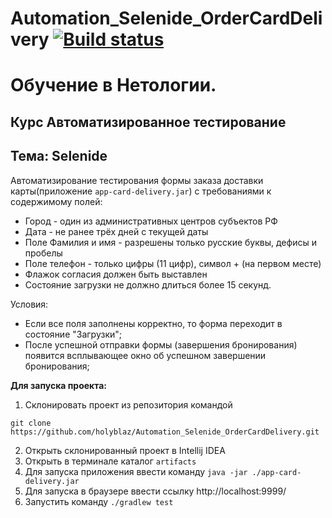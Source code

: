 # Automation_Selenide_OrderCardDelivery [![Build status](https://ci.appveyor.com/api/projects/status/mww2a1yb1nnnxcgk/branch/main?svg=true)](https://ci.appveyor.com/project/holyblaz/automation-selenide-ordercarddelivery/branch/main)

# Обучение в Нетологии.

## Курс Автоматизированное тестирование

## Тема: Selenide

Автоматизирование тестирования формы заказа доставки карты(приложение ```app-card-delivery.jar```) с требованиями к содержимому полей:

- Город - один из административных центров субъектов РФ
- Дата - не ранее трёх дней с текущей даты
- Поле Фамилия и имя - разрешены только русские буквы, дефисы и пробелы
- Поле телефон - только цифры (11 цифр), символ + (на первом месте)
- Флажок согласия должен быть выставлен
- Состояние загрузки не должно длиться более 15 секунд.

Условия: 
 - Если все поля заполнены корректно, то форма переходит в состояние "Загрузки";
 - После успешной отправки формы (завершения бронирования) появится всплывающее окно об успешном завершении бронирования;

**Для запуска проекта:**
1. Склонировать проект из репозитория командой 

```
git clone https://github.com/holyblaz/Automation_Selenide_OrderCardDelivery.git
``` 
2. Открыть склонированный проект в Intellij IDEA
3. Открыть в терминале каталог ```artifacts```
4. Для запуска приложения ввести команду ```java -jar ./app-card-delivery.jar```
5. Для запуска в браузере ввести ссылку http://localhost:9999/
6. Запустить команду ```./gradlew test```
